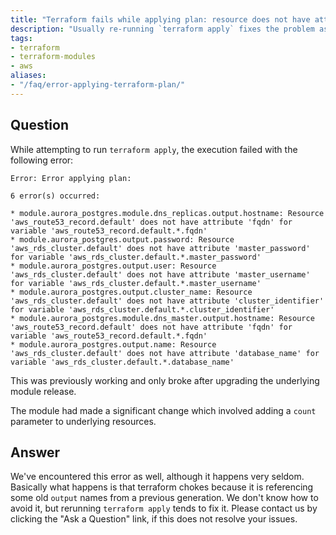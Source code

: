 ```yaml
---
title: "Terraform fails while applying plan: resource does not have attribute"
description: "Usually re-running `terraform apply` fixes the problem assuming that the attribute does indeed exist."
tags:
- terraform
- terraform-modules
- aws
aliases:
- "/faq/error-applying-terraform-plan/"
---
```


## Question

While attempting to run `terraform apply`, the execution failed with the following error:

```
Error: Error applying plan:

6 error(s) occurred:

* module.aurora_postgres.module.dns_replicas.output.hostname: Resource 'aws_route53_record.default' does not have attribute 'fqdn' for variable 'aws_route53_record.default.*.fqdn'
* module.aurora_postgres.output.password: Resource 'aws_rds_cluster.default' does not have attribute 'master_password' for variable 'aws_rds_cluster.default.*.master_password'
* module.aurora_postgres.output.user: Resource 'aws_rds_cluster.default' does not have attribute 'master_username' for variable 'aws_rds_cluster.default.*.master_username'
* module.aurora_postgres.output.cluster_name: Resource 'aws_rds_cluster.default' does not have attribute 'cluster_identifier' for variable 'aws_rds_cluster.default.*.cluster_identifier'
* module.aurora_postgres.module.dns_master.output.hostname: Resource 'aws_route53_record.default' does not have attribute 'fqdn' for variable 'aws_route53_record.default.*.fqdn'
* module.aurora_postgres.output.name: Resource 'aws_rds_cluster.default' does not have attribute 'database_name' for variable 'aws_rds_cluster.default.*.database_name'
```

This was previously working and only broke after upgrading the underlying module release.

The module had made a significant change which involved adding a `count` parameter to underlying resources.

## Answer

We've encountered this error as well, although it happens very seldom. Basically what happens is that terraform chokes because it is referencing some old `output` names from a previous generation. We don't know how to avoid it, but rerunning `terraform apply` tends to fix it. Please contact us by clicking the "Ask a Question" link, if this does not resolve your issues.
